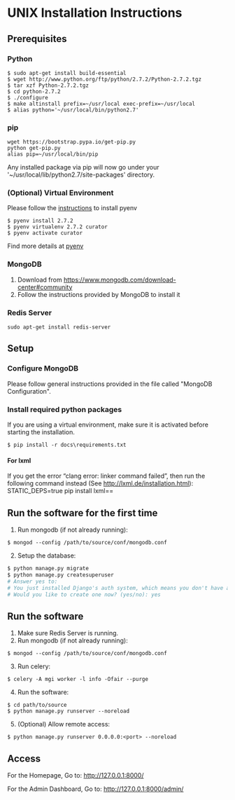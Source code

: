 # UNIX Installation Instructions

## Prerequisites


### Python
```
$ sudo apt-get install build-essential
$ wget http://www.python.org/ftp/python/2.7.2/Python-2.7.2.tgz
$ tar xzf Python-2.7.2.tgz
$ cd python-2.7.2
$ ./configure
$ make altinstall prefix=~/usr/local exec-prefix=~/usr/local
$ alias python='~/usr/local/bin/python2.7'
```

### pip
```
wget https://bootstrap.pypa.io/get-pip.py
python get-pip.py
alias pip=~/usr/local/bin/pip
```
Any installed package via pip will now go under your '~/usr/local/lib/python2.7/site-packages' directory.

### (Optional) Virtual Environment
Please follow the [instructions](https://github.com/yyuu/pyenv#installation) to install pyenv
```
$ pyenv install 2.7.2
$ pyenv virtualenv 2.7.2 curator
$ pyenv activate curator
```
Find more details at [pyenv](https://github.com/yyuu/pyenv)

### MongoDB
1. Download from https://www.mongodb.com/download-center#community
2. Follow the instructions provided by MongoDB to install it

### Redis Server
```
sudo apt-get install redis-server
```

## Setup

### Configure MongoDB
Please follow general instructions provided in the file called "MongoDB Configuration".

### Install required python packages
If you are using a virtual environment, make sure it is activated before starting the installation. 
```
$ pip install -r docs\requirements.txt
```

#### For lxml
If you get the error “clang error: linker command failed”, then run the following command instead (See http://lxml.de/installation.html):
STATIC_DEPS=true pip install lxml==<version>

## Run the software for the first time
1. Run mongodb (if not already running):
```
$ mongod --config /path/to/source/conf/mongodb.conf
```
2. Setup the database:
```bash
$ python manage.py migrate
$ python manage.py createsuperuser
# Answer yes to:
# You just installed Django's auth system, which means you don't have any superusers defined.
# Would you like to create one now? (yes/no): yes
```

## Run the software
1. Make sure Redis Server is running.
2. Run mongodb (if not already running):
```
$ mongod --config /path/to/source/conf/mongodb.conf
```
3. Run celery:
```
$ celery -A mgi worker -l info -Ofair --purge
```
4. Run the software:
```
$ cd path/to/source
$ python manage.py runserver --noreload
```
5. (Optional) Allow remote access:
```
$ python manage.py runserver 0.0.0.0:<port> --noreload
```

## Access
For the Homepage, Go to:  http://127.0.0.1:8000/

For the Admin Dashboard, Go to:  http://127.0.0.1:8000/admin/ 
